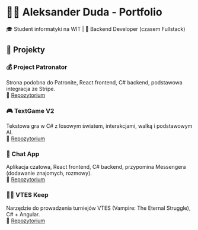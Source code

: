 # 👨‍💻 Aleksander Duda - Portfolio

🎓 Student informatyki na WIT | 🚀 Backend Developer (czasem Fullstack)  

## 💼 Projekty

### 💰 Project Patronator  
Strona podobna do Patronite, React frontend, C# backend, podstawowa integracja ze Stripe.  
🔗 [Repozytorium](#)

### 🎮 TextGame V2  
Tekstowa gra w C# z losowym światem, interakcjami, walką i podstawowym AI.  
🔗 [Repozytorium](#)

### 💬 Chat App  
Aplikacja czatowa, React frontend, C# backend, przypomina Messengera (dodawanie znajomych, rozmowy).  
🔗 [Repozytorium](#)

### 🧛‍♂️ VTES Keep  
Narzędzie do prowadzenia turniejów VTES (Vampire: The Eternal Struggle), C# + Angular.  
🔗 [Repozytorium](#)
